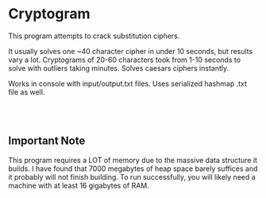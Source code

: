 # Cryptogram
This program attempts to crack substitution ciphers.

It usually solves one ~40 character cipher in under 10 seconds, but results vary a lot. Cryptograms of 20-60 characters took from 1-10 seconds to solve with outliers taking minutes. Solves caesars ciphers instantly.

Works in console with input/output.txt files. Uses serialized hashmap .txt file as well.

<br>

<br>

## Important Note

This program requires a LOT of memory due to the massive data structure it builds.
I have found that 7000 megabytes of heap space barely suffices and it probably will not finish building.
To run successfully, you will likely need a machine with at least 16 gigabytes of RAM.